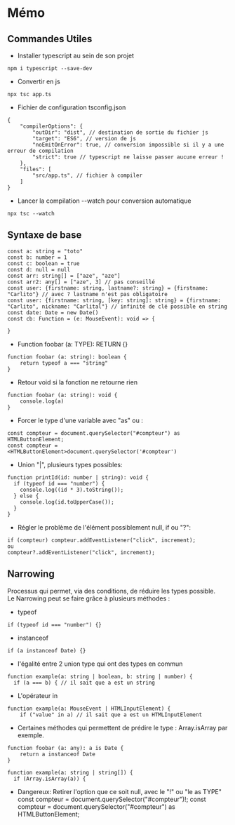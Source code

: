 # Mémo

## Commandes Utiles
* Installer typescript au sein de son projet
```
npm i typescript --save-dev
```
* Convertir en js
```
npx tsc app.ts
```
* Fichier de configuration tsconfig.json
```
{
    "compilerOptions": {
        "outDir": "dist", // destination de sortie du fichier js
        "target": "ES6", // version de js
        "noEmitOnError": true, // conversion impossible si il y a une erreur de compilation
        "strict": true // typescript ne laisse passer aucune erreur !
    },
    "files": [
        "src/app.ts", // fichier à compiler
    ]
}
```
* Lancer la compilation --watch pour conversion automatique
```
npx tsc --watch
```

## Syntaxe de base
```
const a: string = "toto"
const b: number = 1
const c: boolean = true
const d: null = null
const arr: string[] = ["aze", "aze"]
const arr2: any[] = ["aze", 3] // pas conseillé
const user: {firstname: string, lastname?: string} = {firstname: "Carlito"} // avec ? lastname n'est pas obligatoire
const user: {firstname: string, [key: string]: string} = {firstname: "Carlito", nickname: "Carlital"} // infinité de clé possible en string
const date: Date = new Date()
const cb: Function = (e: MouseEvent): void => {

}
```
* Function foobar (a: TYPE): RETURN {}
```
function foobar (a: string): boolean {
    return typeof a === "string"
}
```
* Retour void si la fonction ne retourne rien
```
function foobar (a: string): void {
    console.log(a)
}
```
* Forcer le type d'une variable avec "as" ou <TYPE>:
```
const compteur = document.querySelector("#compteur") as HTMLButtonElement;
const compteur = <HTMLButtonElement>document.querySelector('#compteur')
```
* Union "|", plusieurs types possibles:
```
function printId(id: number | string): void {
  if (typeof id === "number") {
    console.log((id * 3).toString());
  } else {
    console.log(id.toUpperCase());
  }
}
```
* Régler le problème de l'élément possiblement null, if ou "?":
```
if (compteur) compteur.addEventListener("click", increment);  
ou  
compteur?.addEventListener("click", increment);
```

## Narrowing
Processus qui permet, via des conditions, de réduire les types possible.  
Le Narrowing peut se faire grâce à plusieurs méthodes :
* typeof
```
if (typeof id === "number") {}
```
* instanceof
```
if (a instanceof Date) {}
```
* l'égalité entre 2 union type qui ont des types en commun
```
function example(a: string | boolean, b: string | number) {
  if (a === b) { // il sait que a est un string
```
* L'opérateur in
```
function example(a: MouseEvent | HTMLInputElement) {
    if ("value" in a) // il sait que a est un HTMLInputElement
```
* Certaines méthodes qui permettent de prédire le type : Array.isArray par exemple.
```
function foobar (a: any): a is Date {
    return a instanceof Date
}
```
```
function example(a: string | string[]) {
  if (Array.isArray(a)) {
```

* Dangereux: Retirer l'option que ce soit null, avec le "!" ou "le as TYPE"
const compteur = document.querySelector("#compteur")!;
const compteur = document.querySelector("#compteur") as HTMLButtonElement;
